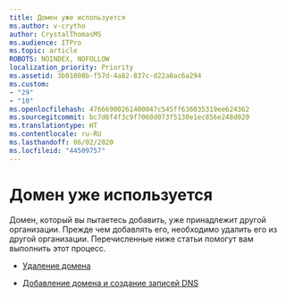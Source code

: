 ```yaml
---
title: Домен уже используется
ms.author: v-crytho
author: CrystalThomasMS
ms.audience: ITPro
ms.topic: article
ROBOTS: NOINDEX, NOFOLLOW
localization_priority: Priority
ms.assetid: 3b01008b-f57d-4a82-837c-d22a0ac6a294
ms.custom:
- "29"
- "10"
ms.openlocfilehash: 47666900261400047c545ff636035319ee624362
ms.sourcegitcommit: bc7d6f4f3c9f7060d073f5130e1ec856e248d020
ms.translationtype: HT
ms.contentlocale: ru-RU
ms.lasthandoff: 06/02/2020
ms.locfileid: "44509757"
---
```

# <a name="the-domain-is-already-in-use"></a>Домен уже используется

Домен, который вы пытаетесь добавить, уже принадлежит другой организации. Прежде чем добавлять его, необходимо удалить его из другой организации. Перечисленные ниже статьи помогут вам выполнить этот процесс.
  
- [Удаление домена](https://docs.microsoft.com/microsoft-365/admin/get-help-with-domains/remove-a-domain)

- [Добавление домена и создание записей DNS](https://docs.microsoft.com/microsoft-365/admin/get-help-with-domains/create-dns-records-at-any-dns-hosting-provider)
